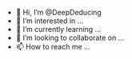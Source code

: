 - 👋 Hi, I’m @DeepDeducing
- 👀 I’m interested in ...
- 🌱 I’m currently learning ...
- 💞️ I’m looking to collaborate on ...
- 📫 How to reach me ...

<!---
DeepDeducing/DeepDeducing is a ✨ special ✨ repository because its `README.md` (this file) appears on your GitHub profile.
You can click the Preview link to take a look at your changes.
--->
